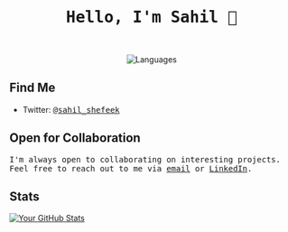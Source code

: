 <h1 align="center">
    <span style="font-family: 'Meslo Nerd Font', monospace;">Hello, I'm Sahil 👋</span>
</h1>

<br>

<p align="center">
    <img src="https://img.shields.io/badge/Languages-C/C++%20%7C%20Python%20%7C%20Java%20%7C%20HTML%20%7C%20CSS-orange" alt="Languages">
</p>


## Find Me

- Twitter: <span style="font-family: 'Meslo Nerd Font', monospace;">[@sahil_shefeek](https://twitter.com/sahil_shefeek)</span>

## Open for Collaboration

<span style="font-family: 'Meslo Nerd Font', monospace;">I'm always open to collaborating on interesting projects. Feel free to reach out to me via [email](mailto:sahilms345@gmail.com) or [LinkedIn](https://linkedin.com/in/your-profile).</span>

## Stats

[![Your GitHub Stats](https://github-readme-stats.vercel.app/api?username=sahil-shefeek&show_icons=true&theme=dark)](https://github.com/your-username)

